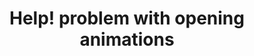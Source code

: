 ---
title: 'Help! problem with opening animations'
redirect_to:
  - 'https://discuss.pencil2d.org/t/help-problem-with-opening-animations/1218'
---